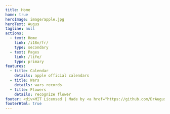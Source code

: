 ```yaml
---
title: Home
home: true
heroImage: image/apple.jpg
heroText: Augus
tagline: null
actions:
  - text: Home
    link: /i18n/fr/
    type: secondary
  - text: Pages
    link: /life/
    type: primary
features:
  - title: Calendar
    details: apple official calendars
  - title: Wars
    details: wars records
  - title: Flowers
    details: recognize flower
footer: <div>MIT Licensed | Made by <a href="https://github.com/DrAugus/" target="_blank">DrAugus</a></div><div>This page was generated by <a href="https://pages.github.com/" target="_blank">GitHub Pages</a>.</div>
footerHtml: true
---
```

